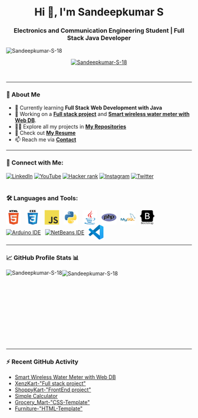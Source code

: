 <h1 align="center">Hi 👋, I'm Sandeepkumar S</h1> 

<h3 align="center">Electronics and Communication Engineering Student | Full Stack Java Developer</h3>

<p align="left"> <img src="https://komarev.com/ghpvc/?username=Sandeepkumar-S-18&label=Profile%20views&color=0e75b6&style=flat" alt="Sandeepkumar-S-18" /> </p>

<p align="center"> <a href="https://github.com/ryo-ma/github-profile-trophy"><img src="https://github-profile-trophy.vercel.app/?username=Sandeepkumar-S-18" alt="Sandeepkumar-S-18" /></a> </p>

<p align="center"> <a href="https://twitter.com/" target="blank"><img src="https://img.shields.io/twitter/follow/?logo=twitter&style=for-the-badge" alt="" /></a> </p>

---

### 🚀 About Me  
- 🌱 Currently learning **Full Stack Web Development with Java**  
- 🔭 Working on a **[Full stack project](https://github.com/Sandeepkumar-S-18/XenzKart--Full-stack-project)** and **[Smart wireless water meter with Web DB](https://github.com/Sandeepkumar-S-18/Smart_wireless_water_meter_with_Web_DB)**.
- 👨‍💻 Explore all my projects in **[My Repositories](https://github.com/Sandeepkumar-S-18?tab=repositories)**  
- 📝 Check out **[My Resume](Images/Sandeep_Resume.pdf)**  
- 📫 Reach me via **[Contact](mailto:sandeep6361460@gmail.com)**  

---
### 🔗 Connect with Me:

<div align="left">
<a href="https://linkedin.com/in/sandeepku-s" target="blank"><img align="center" src="https://raw.githubusercontent.com/rahuldkjain/github-profile-readme-generator/master/src/images/icons/Social/linked-in-alt.svg" alt="LinkedIn" height="30" width="40" /></a>
<a href="https://www.youtube.com/@s_a_n_d_e_p___" target="blank"><img align="center" src="https://raw.githubusercontent.com/rahuldkjain/github-profile-readme-generator/master/src/images/icons/Social/youtube.svg" alt="YouTube" height="30" width="40" /></a>
<a href="https://www.hackerrank.com/profile/sandeep6361460" target="blank"><img align="center" src="https://raw.githubusercontent.com/rahuldkjain/github-profile-readme-generator/master/src/images/icons/Social/hackerrank.svg" alt="Hacker rank" height="30" width="40" /></a>
<a href="https://instagram.com/s_a_n_d_e_p___" target="blank"><img align="center" src="https://raw.githubusercontent.com/rahuldkjain/github-profile-readme-generator/master/src/images/icons/Social/instagram.svg" alt="Instagram" height="30" width="40" /></a>
<a href="https://twitter.com/s_a_n_d_e_p___" target="blank"><img align="center" src="https://raw.githubusercontent.com/rahuldkjain/github-profile-readme-generator/master/src/images/icons/Social/twitter.svg" alt="Twitter" height="30" width="40" /></a>
</div>

<br />

### 🛠️ Languages and Tools:

<div align="left">
  <a href="#"><img align="center" src="https://raw.githubusercontent.com/devicons/devicon/master/icons/html5/html5-original-wordmark.svg" alt="HTML5" height="40" width="40" /></a>&nbsp;&nbsp;
  <a href="#"><img align="center" src="https://raw.githubusercontent.com/devicons/devicon/master/icons/css3/css3-original-wordmark.svg" alt="CSS3" height="40" width="40" /></a>&nbsp;&nbsp;
  <a href="#"><img align="center" src="https://raw.githubusercontent.com/devicons/devicon/master/icons/javascript/javascript-original.svg" alt="JavaScript" height="40" width="40" /></a>&nbsp;&nbsp;
  <a href="#"><img align="center" src="https://raw.githubusercontent.com/devicons/devicon/master/icons/python/python-original.svg" alt="Python" height="40" width="40" /></a>&nbsp;&nbsp;
  <a href="#"><img align="center" src="https://raw.githubusercontent.com/devicons/devicon/master/icons/java/java-original.svg" alt="Java" height="40" width="40" /></a>&nbsp;&nbsp;
  <a href="#"><img align="center" src="https://raw.githubusercontent.com/devicons/devicon/master/icons/php/php-original.svg" alt="PHP" height="40" width="40" /></a>&nbsp;&nbsp;
  <a href="#"><img align="center" src="https://raw.githubusercontent.com/devicons/devicon/master/icons/mysql/mysql-original-wordmark.svg" alt="MySQL" height="40" width="40" /></a>&nbsp;&nbsp;
  <a href="#"><img align="center" src="Images/Bootstrap img.png" alt="Bootstrap" height="40" width="40" /></a>&nbsp;&nbsp;
  <a href="#"><img align="center" src="https://cdn.worldvectorlogo.com/logos/arduino-1.svg" alt="Arduino IDE" height="40" width="40" /></a>&nbsp;&nbsp;
  <a href="#"><img align="center" src="https://upload.wikimedia.org/wikipedia/commons/9/98/Apache_NetBeans_Logo.svg" alt="NetBeans IDE" height="40" width="40" /></a>&nbsp;&nbsp;
  <a href="#"><img align="center" src="https://raw.githubusercontent.com/devicons/devicon/master/icons/vscode/vscode-original.svg" alt="Visual Studio Code" height="40" width="40" /></a>
</div>

---

### 📈 GitHub Profile Stats 📊

<p>
  <img align="left" src="https://github-readme-stats-sigma-five.vercel.app/api/top-langs?username=Sandeepkumar-S-18&show_icons=true&locale=en&layout=compact&cache_seconds=3600" alt="Sandeepkumar-S-18" height="200" />
</p>

<p>
  <img align="center" src="https://github-readme-stats-sigma-five.vercel.app/api?username=Sandeepkumar-S-18&show_icons=true&locale=en&cache_seconds=3600" alt="Sandeepkumar-S-18" height="200" />
</p>

<div style="clear: both;"></div>
  
---

### ⚡ Recent GitHub Activity

- [Smart Wireless Water Meter with Web DB](https://github.com/Sandeepkumar-S-18/Smart_wireless_water_meter_with_Web_DB)
- [XenzKart-"Full stack project"](https://github.com/Sandeepkumar-S-18/XenzKart--Full-stack-project)
- [ShoppyKart-"FrontEnd project"](https://github.com/Sandeepkumar-S-18/ShoppyKart-template)
- [Simple Calculator](https://github.com/Sandeepkumar-S-18/Calculator)
- [Grocery_Mart-"CSS-Template"](https://github.com/Sandeepkumar-S-18/Grocery_Mart___CSS-Template)
- [Furniture-"HTML-Template"](https://github.com/Sandeepkumar-S-18/HTML-Furniture_templete)
